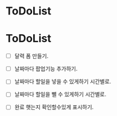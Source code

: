 # ToDoList

# ToDoList

- [ ] 달력 폼 만들기.

- [ ] 날짜마다 팝업기능 추가하기.

- [ ] 날짜마다 할일을 넣을 수 있게하기 시간별로.

- [ ] 날짜마다 할일을 뺄 수 있게하기 시간별로.

- [ ] 완료 햇는지 확인할수있게 표시하기.


